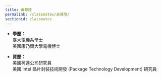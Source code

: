 ```yaml
---
title: 黃尊陸
permalink: /classmates/黃尊陸/
sectionid: classmates
---
```


- **學歷：**<br />
  臺大電機系學士<br />
  美國康乃爾大學電機博士

- **資歷：**<br />
  美國柯達公司研究員<br />
  美國 Intel 晶片封裝技術開發 (Package Technology Development) 研究員

